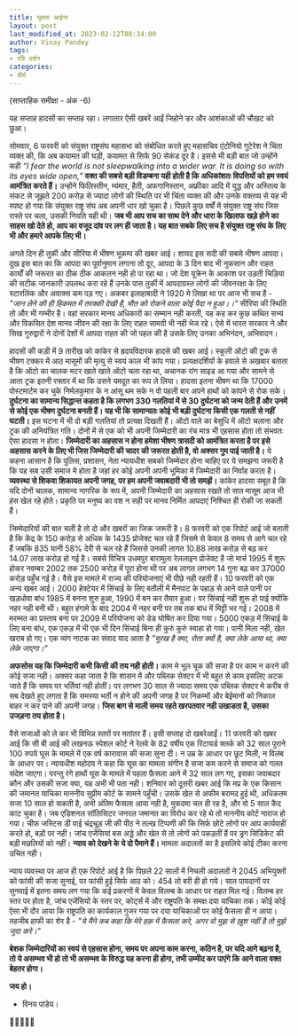 ```yaml
---
title: घूमता आईना
layout: post
last_modified_at: 2023-02-12T08:34:00
author: Vinay Pandey
tags:
- रवि दर्शन
categories:
- दीर्घ
---
```

(साप्ताहिक समीक्षा - अंक -6)

यह सप्ताह हादसों का सप्ताह रहा। लगातार ऐसी खबरें आईं जिहोने डर और आशंकाओं की चौखट को छुआ। 

सोमवार, 6 फरवरी को संयुक्त राष्ट्रसंघ महासभा को संबोधित करते हुए महासचिव एंटोनियो गुटेरेश ने चिंता व्यक्त की, कि अब कयामत की घड़ी, कयामत से सिर्फ 90 सेकंड दूर है। इससे भी बड़ी बात जो उन्होंने कही *“I fear the world is not sleepwalking into a wider war. It is doing so with its eyes wide open,”*  **वक्त की सबसे बड़ी विडम्बना यही होती है कि अधिकांशतः विपत्तियों को हम स्वयं आमंत्रित करते हैं।** उन्होंने फिलिस्तीन, म्यंमार, हैती, अफगानिस्तान, अफ्रीका आदि में युद्ध और अस्तित्व के संकट से जूझते 200 करोड़ से ज्यादा लोगों की स्थिति पर भी चिंता व्यक्त की और उनके वक्तव्य से यह भी स्पष्ट हो गया कि संयुक्त राष्ट्र संघ अब अपनी धार खो चुका है। पिछले कुछ वर्षों में संयुक्त राष्ट्र संघ जिस रास्ते पर चला, उसकी नियति यही थी। **जब भी आप सच का साथ देने और धारा के खिलाफ खड़े होने का साहस खो देते हो, आप का वजूद दांव पर लग ही जाता है। यह बात सबके लिए सच है संयुक्त राष्ट्र संघ के लिए भी और हमारे आपके लिए भी।**

अगले दिन ही तुर्की और सीरिया में भीषण भूकम्प की खबर आई। शायद इस सदी की सबसे भीषण आपदा। दुख इस बात का कि आपदा का पूर्वानुमान लगाना तो दूर, आपदा के 3 दिन बाद भी नुकसान और राहत कार्यों की जरूरत का ठीक ठीक आकलन नही हो पा रहा था। जो देश यूक्रेन के आकाश पर उड़ती चिड़िया की सटीक जानकारी उपलब्ध करा रहे हैं उनके पास तुर्की में आपदाग्रस्त लोगों की जीवनरक्षा के लिए स्टारलिंक और अवाक्स कम पड़ गए। अकबर इलाहाबादी ने 1920 मे लिखा था पर आज भी सच है -
*"जान लेने की ही हिकमत में तरक्की देखी है,*
*मौत को रोकने वाला कोई पैदा न हुआ।।"*
सीरिया की स्थिति तो और भी गम्भीर है। वहां सरकार मानव अधिकारों का सम्मान नही करती, यह कह कर कुछ कथित सभ्य और विकसित देश मानव जीवन की रक्षा के लिए राहत सामग्री भी नही भेज रहे। ऐसे में भारत सरकार ने और सिख गुरुद्वारों ने दोनों देशों में आपदा राहत की जो पहल की है उसके लिए उनका अभिनंदन, अभिवादन।

हादसों की कड़ी में 9 तारीख को कांकेर से ह्रदयविदारक हादसे की खबर आई। स्कूली ऑटो की ट्रक से भीषण टक्कर में आठ मासूमों की मृत्यु से स्वयं काल भी कांप गया। प्रत्यक्षदर्शियों के हवाले से अखबार बताता है कि ऑटो का चालक मटर खाते खाते ऑटो चला रहा था, अचानक रांग साइड आ गया और सामने से आता ट्रक इतनी रफ्तार में था कि उसने यमदूत का रूप ले लिया। हादसा इतना भीषण था कि 17000 पोस्टमार्टम  कर चुके निर्मलकुमार के न आंसू थम सके न वो पहली बार अपने हाथों को कांपने से रोक सके। **दुर्घटना का सामान्य सिद्धान्त कहता है कि लगभग 330 गलतियां में से 30 दुर्घटना को जन्म देती हैं और उनमें से कोई एक भीषण दुर्घटना बनती हैं। यह भी कि सामान्यतः कोई भी बड़ी दुर्घटना किसी एक गलती से नहीं घटती।** इस घटना में भी दो बड़ी गलतियां तो प्रत्यक्ष दिखती हैं। ऑटो वाले का बेसुधि में ऑटो चलाना और ट्रक की अनियंत्रित गति। दोनों में से एक को भी अपनी जिम्मेदारी का रंच मात्र भी एहसास होता तो संभवतः ऐसा हादसा न होता। **जिम्मेदारी का अहसास न होना हमेशा भीषण त्रासदी को आमंत्रित करता है पर इसे अहसास करने के लिए भी जिस जिम्मेदारी की चादर की जरूरत होती है, वो अक्सर गुम पाई जाती है।** ये कहना आसान है कि पुलिस, प्रशासन, नेता न्यायधीश सबको जिम्मेदार होना चाहिए पर ये समझना जरूरी है कि यह सब उसी समाज मे होता है जहां हर कोई अपनी अपनी भूमिका में जिम्मेदारी का निर्वाह करता है। **व्यवस्था से शिकवा शिकायत अपनी जगह, पर हम अपनी जवाबदारी भी तो समझें।** कांकेर हादसा सबूत है कि यदि दोनों चालक, सामान्य नागरिक के रूप में, अपनी जिम्मेदारी का अहसास रखते तो सात मासूम आज भी हंस खेल रहे होते। प्रकृति पर मनुष्य का वश न सही पर मानव निर्मित आपदाएं निश्चित ही रोकी जा सकती हैं। 

जिम्मेदारियों की बात चली है तो दो और खबरों का जिक्र जरूरी है। 8 फरवरी को एक रिपोर्ट आई जो बताती है कि केंद्र के 150 करोड़ से अधिक के 1435 प्रोजेक्ट चल रहे हैं जिसमे से केवल 8 समय से आगे चल रहे हैं जबकि 835 यानी 58% देरी से चल रहे हैं जिससे उनकी लागत 10.88 लाख करोड़ से बढ़ कर 14.07 लाख करोड़ हो गई है। सबसे विचित्र उधमपुर बारामुला रेललाइन प्रोजेक्ट है जो मार्च 1995 में शुरू होकर नवम्बर 2002 तक 2500 करोड़ में पूरा होना थी पर अब लागत लगभग 14 गुना बढ़ कर 37000 करोड़ पहुँच गई है। वैसे इस मामले में राज्य की परियोजनाएं भी पीछे नही रहती हैं। 10 फरवरी को एक अन्य खबर आई। 2000 हेक्टेयर में सिंचाई के लिए बतौली में मैनपाट के पहाड़ से आने वाले पानी पर खड़धोवा बांध 1985 में बनना शुरु हुआ, 1990 में बन कर तैयार हुआ। पर सिंचाई नही शुरू हो पाई क्योंकि नहर नही बनी थी। बहुत हंगामे के बाद 2004 में नहर बनी पर तब तक बांध में मिट्टी भर गई। 2008 में मरम्मत का प्रस्ताव बना पर 2009 में परियोजना को डेड घोषित कर दिया गया। 5000 एकड़ में सिंचाई के लिए बना बांध, एक एकड़ में भी एक भी दिन सिंचाई बिना ही कुरुं कुरुं स्वाहा हो गया। पानी मिला नही, खेत खराब हो गए। एक व्यंग नाटक का संवाद याद आता है *"मूरख है क्या, रोता क्यों है, क्या लेके आया था, क्या लेके जाएगा।"*

**अफसोस यह कि जिम्मेदारी कभी किसी की तय नही होती।** काम मे भूल चूक की सजा है पर काम न करने की कोई सजा नही। अक्सर कहा जाता है कि शासन में और पब्लिक सेक्टर में भी बहुत से काम इसलिए अटक जाते हैं कि समय पर भर्तियां नही होतीं। पर लगभग 30 साल से ज्यादा समय एक पब्लिक सेक्टर मे करीब से सब देखते हुए लगता है कि समस्या भर्ती न होने की अपनी जगह है पर निकम्मों और बेईमानों को निकाल बाहर न कर पाने की अपनी जगह। **जिस बाग से माली समय रहते खरपतवार नही उखाडता है, उसका उजड़ना तय होता है।** 

वैसे सजाओं को ले कर भी विभिन्न स्तरों पर मतांतर हैं। इसी सप्ताह दो खबरेआईं। 11 फरवरी को खबर आई कि सी बी आई की लखनऊ स्पेशल कोर्ट ने रेलवे के 82 वर्षीय एक रिटायर्ड क्लर्क को 32 साल पुराने 100 रुपये घूस के मामले में एक वर्ष कारावास की सजा सुना दी। न उम्र के आधार पर छूट मिली, न विलंब के आधार पर। न्यायधीश महोदय ने कहा कि घूस का मामला संगीन है सजा कम करने से समाज को गलत संदेश जाएगा। परन्तु रंगे हाथों घूस के मामले में पहला फ़ैसला आने में 32 साल लग गए, इसका जवाबदार कौन और उसकी सजा क्या, यह अभी भी पता नही।  शनिवार को दूसरी खबर आई कि मप्र के एक किसान की जमानत याचिका माननीय सुप्रीम कोर्ट के सामने पहुँची। उसके खेत से अफीम बरामद हुई थी, अधिकतम सजा 10 साल हो सकती है, अभी अंतिम फैसला आया नही है, मुकदमा चल ही रह है, और वो 5 साल कैद काट चुका है। जब एडिशनल सॉलिसिटर जनरल जमानत का विरोध कर रहे थे तो माननीय कोर्ट नाराज हो गया। चीफ जस्टिस डी वाई चंद्रचूड़ जी की पीठ ने तल्ख टिप्पणी की कि सिर्फ छोटे लोगों पर आप कार्यवाही करते हो, बड़ों पर नही। जांच एजेंसियां बस अड्डे और खेत से तो लोगों को पकड़तीं हैं पर ड्रग सिंडिकेट की बड़ी मछलियों को नहीं। **न्याय को देखने के ये दो पैमाने हैं।** मामला अदालतों का है इसलिये कोई टीका करना उचित नही।

न्याय व्यवस्था पर आज ही एक रिपोर्ट आई है कि पिछले 22 सालों में निचली अदालतों ने 2045 अभियुक्तों को फांसी की सजा सुनाई, पर फांसी हुई सिर्फ आठ को। 454 तो बरी ही हो गये। सात पायदानों पर सुनवाई में इतना समय लग गया कि कई प्रकरणों में केवल विलम्ब के आधार पर राहत मिल गई। विलम्ब हर स्तर पर होता है, जांच एजेंसियों के स्तर पर, कोर्ट्स में और राष्ट्रपति के समक्ष दया याचिका तक। कोई कोई ऐसा भी दौर आया कि राष्ट्रपति का कार्यकाल गुजर गया पर दया याचिकाओं पर कोई फैसला ही न आया। तहजीब हाफी का शेर है -
*"ये मैंने कब कहा कि मेरे हक़ में फ़ैसला करे,*
*अगर वो मुझ से ख़ुश नहीं है तो मुझे जुदा करे।"*

**बेशक जिम्मेदारियों का स्वयं से एहसास होना, समय पर अपना काम करना, कठिन है, पर यदि आगे बढ़ना है, तो ये असम्भव भी हो तो भी असम्भव के विरुद्ध यह करना ही होगा, तभी उम्मीद कर पाएंगे कि आने वाला वक्त बेहतर होगा।**

**जय हो।**

- विनय पांडेय।

🙏🌷🌷🙏🙏


